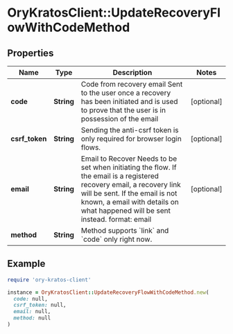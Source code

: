 # OryKratosClient::UpdateRecoveryFlowWithCodeMethod

## Properties

| Name | Type | Description | Notes |
| ---- | ---- | ----------- | ----- |
| **code** | **String** | Code from recovery email  Sent to the user once a recovery has been initiated and is used to prove that the user is in possession of the email | [optional] |
| **csrf_token** | **String** | Sending the anti-csrf token is only required for browser login flows. | [optional] |
| **email** | **String** | Email to Recover  Needs to be set when initiating the flow. If the email is a registered recovery email, a recovery link will be sent. If the email is not known, a email with details on what happened will be sent instead.  format: email | [optional] |
| **method** | **String** | Method supports &#x60;link&#x60; and &#x60;code&#x60; only right now. |  |

## Example

```ruby
require 'ory-kratos-client'

instance = OryKratosClient::UpdateRecoveryFlowWithCodeMethod.new(
  code: null,
  csrf_token: null,
  email: null,
  method: null
)
```

